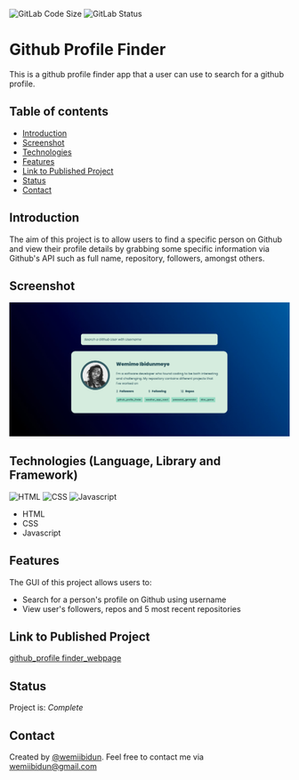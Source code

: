 ![GitLab Code Size](https://img.shields.io/github/languages/code-size/wemiibidun/github_profile_finder)
![GitLab Status](https://flat.badgen.net/github/status/micromatch/micromatch)


# Github Profile Finder
This is a github profile finder app that a user can use to search for a github profile.


## Table of contents
* [Introduction](#introduction)
* [Screenshot](#screenshot)
* [Technologies](#technologies-language-library-and-framework)
* [Features](#features)
* [Link to Published Project](#link-to-published-project)
* [Status](#status)
* [Contact](#contact)


## Introduction
The aim of this project is to allow users to find a specific person on Github and view their profile details by grabbing some specific information via Github's API such as full name, repository, followers, amongst others. 

## Screenshot
![Sample image](https://github.com/wemiibidun/github_profile_finder/blob/main/screenshot_image.png)

## Technologies (Language, Library and Framework)
![HTML](https://img.shields.io/badge/HTML-239120?style=for-the-badge&logo=html5&logoColor=white)
![CSS](https://img.shields.io/badge/CSS-239120?&style=for-the-badge&logo=css3&logoColor=white)
![Javascript](https://img.shields.io/badge/Javascript-20232A?style=for-the-badge&logo=javascript&logoColor=61DAFB)

* HTML
* CSS
* Javascript

## Features
The GUI of this project allows users to:
* Search for a person's profile on Github using username
* View user's followers, repos and 5 most recent repositories

## Link to Published Project
[github_profile finder_webpage](https://wemiibidun.github.io/github_profile_finder/)

## Status
Project is: _Complete_

## Contact
Created by [@wemiibidun](https://twitter.com/wemiibidun/). Feel free to contact me via wemiibidun@gmail.com
